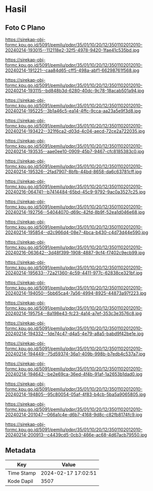 # Hasil

## Foto C Plano

https://sirekap-obj-formc.kpu.go.id/5091/pemilu/pdpr/35/01/10/20/12/3501102012010-20240214-193015--112118e2-32f5-4978-9420-1fae41c535bd.jpg

https://sirekap-obj-formc.kpu.go.id/5091/pemilu/pdpr/35/01/10/20/12/3501102012010-20240214-191221--caa84d65-cff5-498a-abf1-66298761f568.jpg

https://sirekap-obj-formc.kpu.go.id/5091/pemilu/pdpr/35/01/10/20/12/3501102012010-20240214-193115--bd848b3d-6280-40dc-9c78-18acab501a94.jpg

https://sirekap-obj-formc.kpu.go.id/5091/pemilu/pdpr/35/01/10/20/12/3501102012010-20240214-195225--3b1a46c5-ea14-4ffc-9cca-aa23a5e9f3d8.jpg

https://sirekap-obj-formc.kpu.go.id/5091/pemilu/pdpr/35/01/10/20/12/3501102012010-20240214-193422--321f6ca2-d03d-4c04-aecd-72ce2a722035.jpg

https://sirekap-obj-formc.kpu.go.id/5091/pemilu/pdpr/35/01/10/20/12/3501102012010-20240214-193535--aae0ee10-0909-45b7-9467-cfc8185383c0.jpg

https://sirekap-obj-formc.kpu.go.id/5091/pemilu/pdpr/35/01/10/20/12/3501102012010-20240214-195326--2fad7907-8bfb-44bd-8658-da6c63781cff.jpg

https://sirekap-obj-formc.kpu.go.id/5091/pemilu/pdpr/35/01/10/20/12/3501102012010-20240216-064741--b7414484-65bd-45c9-9792-9ac0a3527c25.jpg

https://sirekap-obj-formc.kpu.go.id/5091/pemilu/pdpr/35/01/10/20/12/3501102012010-20240214-192756--54044070-d69c-42fd-8b9f-52ea1d046e68.jpg

https://sirekap-obj-formc.kpu.go.id/5091/pemilu/pdpr/35/01/10/20/12/3501102012010-20240214-195854--d2c966d4-08e7-4bca-b430-c4d73d44e590.jpg

https://sirekap-obj-formc.kpu.go.id/5091/pemilu/pdpr/35/01/10/20/12/3501102012010-20240216-063642--3d48f399-1908-4887-9cf4-f7402c9ecb99.jpg

https://sirekap-obj-formc.kpu.go.id/5091/pemilu/pdpr/35/01/10/20/12/3501102012010-20240214-195633--72a21360-4c59-4411-977c-62838ce321bf.jpg

https://sirekap-obj-formc.kpu.go.id/5091/pemilu/pdpr/35/01/10/20/12/3501102012010-20240214-194050--5bb65ca4-7a56-4994-8925-44873a97f223.jpg

https://sirekap-obj-formc.kpu.go.id/5091/pemilu/pdpr/35/01/10/20/12/3501102012010-20240214-195754--8a198e43-fc23-4a14-a7ef-353c3e3576c8.jpg

https://sirekap-obj-formc.kpu.go.id/5091/pemilu/pdpr/35/01/10/20/12/3501102012010-20240214-194332--1de74c47-d4a5-4e79-a8a5-babd9f42be1e.jpg

https://sirekap-obj-formc.kpu.go.id/5091/pemilu/pdpr/35/01/10/20/12/3501102012010-20240214-194449--75d59374-36a1-409b-998b-b7edb4c537a7.jpg

https://sirekap-obj-formc.kpu.go.id/5091/pemilu/pdpr/35/01/10/20/12/3501102012010-20240214-194642--be2e69ca-36ed-4f4b-91af-1a2653b1dad0.jpg

https://sirekap-obj-formc.kpu.go.id/5091/pemilu/pdpr/35/01/10/20/12/3501102012010-20240214-194805--95c80054-05af-4f83-b4cb-5ba5a9065805.jpg

https://sirekap-obj-formc.kpu.go.id/5091/pemilu/pdpr/35/01/10/20/12/3501102012010-20240214-201047--066a1c4e-d6b7-4168-9d8c-c82fb8174fc9.jpg

https://sirekap-obj-formc.kpu.go.id/5091/pemilu/pdpr/35/01/10/20/12/3501102012010-20240214-200913--c4439cd5-0cb3-466e-ac68-4d67acb79550.jpg


## Metadata

| Key        | Value               |
| ---------- | ------------------- |
| Time Stamp | 2024-02-17 17:02:51 |
| Kode Dapil | 3507                |



